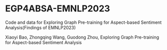 # EGP4ABSA-EMNLP2023
Code and data for Exploring Graph Pre-training for Aspect-based Sentiment Analysis(Findings of EMNLP2023)

Xiaoyi Bao, Zhongqing Wang, Guodong Zhou, Exploring Graph Pre-training for Aspect-based Sentiment Analysis
